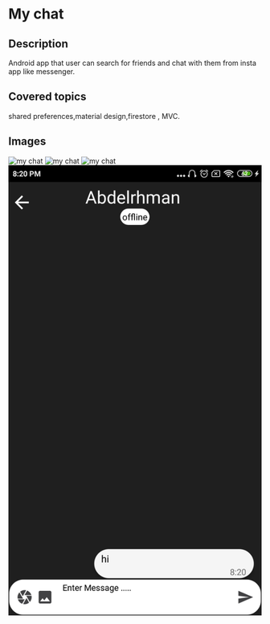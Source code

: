 # My chat
## Description
Android app that user can search for friends and chat with them from insta app like messenger. 
## Covered topics
shared preferences,material design,firestore , MVC. 
## Images
![my chat](https://github.com/abdo3017/My-chat-Android-App/blob/master/p1(1).jpeg)
![my chat](https://github.com/abdo3017/My-chat-Android-App/blob/master/p2(1).jpeg)
![my chat](https://github.com/abdo3017/My-chat-Android-App/blob/master/p3(1).jpeg)
![my chat](https://github.com/abdo3017/My-chat-Android-App/blob/master/p4.jpeg)
